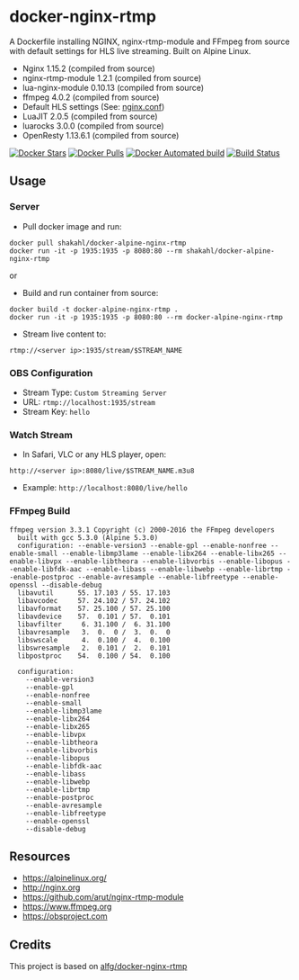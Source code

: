 # docker-nginx-rtmp
A Dockerfile installing NGINX, nginx-rtmp-module and FFmpeg from source with
default settings for HLS live streaming. Built on Alpine Linux.

* Nginx 1.15.2 (compiled from source)
* nginx-rtmp-module 1.2.1 (compiled from source)
* lua-nginx-module 0.10.13 (compiled from source)
* ffmpeg 4.0.2 (compiled from source)
* Default HLS settings (See: [nginx.conf](nginx.conf))
* LuaJIT 2.0.5 (compiled from source)
* luarocks 3.0.0 (compiled from source)
* OpenResty 1.13.6.1 (compiled from source)

[![Docker Stars](https://img.shields.io/docker/stars/shakahl/docker-alpine-nginx-rtmp.svg)](https://hub.docker.com/r/shakahl/docker-alpine-nginx-rtmp/)
[![Docker Pulls](https://img.shields.io/docker/pulls/shakahl/docker-alpine-nginx-rtmp.svg)](https://hub.docker.com/r/shakahl/docker-alpine-nginx-rtmp/)
[![Docker Automated build](https://img.shields.io/docker/automated/shakahl/docker-alpine-nginx-rtmp.svg)](https://hub.docker.com/r/shakahl/docker-alpine-nginx-rtmp/builds/)
[![Build Status](https://travis-ci.org/shakahl/docker-alpine-nginx-rtmp.svg?branch=master)](https://travis-ci.org/shakahl/docker-alpine-nginx-rtmp)

## Usage

### Server
* Pull docker image and run:
```
docker pull shakahl/docker-alpine-nginx-rtmp
docker run -it -p 1935:1935 -p 8080:80 --rm shakahl/docker-alpine-nginx-rtmp
```
or 

* Build and run container from source:
```
docker build -t docker-alpine-nginx-rtmp .
docker run -it -p 1935:1935 -p 8080:80 --rm docker-alpine-nginx-rtmp
```

* Stream live content to:
```
rtmp://<server ip>:1935/stream/$STREAM_NAME
```

### OBS Configuration
* Stream Type: `Custom Streaming Server`
* URL: `rtmp://localhost:1935/stream`
* Stream Key: `hello`

### Watch Stream
* In Safari, VLC or any HLS player, open:
```
http://<server ip>:8080/live/$STREAM_NAME.m3u8
```
* Example: `http://localhost:8080/live/hello`


### FFmpeg Build
```
ffmpeg version 3.3.1 Copyright (c) 2000-2016 the FFmpeg developers
  built with gcc 5.3.0 (Alpine 5.3.0)
  configuration: --enable-version3 --enable-gpl --enable-nonfree --enable-small --enable-libmp3lame --enable-libx264 --enable-libx265 --enable-libvpx --enable-libtheora --enable-libvorbis --enable-libopus --enable-libfdk-aac --enable-libass --enable-libwebp --enable-librtmp --enable-postproc --enable-avresample --enable-libfreetype --enable-openssl --disable-debug
  libavutil      55. 17.103 / 55. 17.103
  libavcodec     57. 24.102 / 57. 24.102
  libavformat    57. 25.100 / 57. 25.100
  libavdevice    57.  0.101 / 57.  0.101
  libavfilter     6. 31.100 /  6. 31.100
  libavresample   3.  0.  0 /  3.  0.  0
  libswscale      4.  0.100 /  4.  0.100
  libswresample   2.  0.101 /  2.  0.101
  libpostproc    54.  0.100 / 54.  0.100

  configuration:
    --enable-version3
    --enable-gpl
    --enable-nonfree
    --enable-small
    --enable-libmp3lame
    --enable-libx264
    --enable-libx265
    --enable-libvpx
    --enable-libtheora
    --enable-libvorbis
    --enable-libopus
    --enable-libfdk-aac
    --enable-libass
    --enable-libwebp
    --enable-librtmp
    --enable-postproc
    --enable-avresample
    --enable-libfreetype
    --enable-openssl
    --disable-debug
```

## Resources
* https://alpinelinux.org/
* http://nginx.org
* https://github.com/arut/nginx-rtmp-module
* https://www.ffmpeg.org
* https://obsproject.com

## Credits

This project is based on [alfg/docker-nginx-rtmp](https://github.com/alfg/docker-nginx-rtmp)
